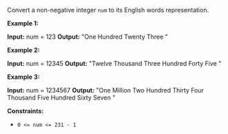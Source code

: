 Convert a non-negative integer `num` to its English words representation.

**Example 1:**

**Input:** num = 123
**Output:**  "One Hundred Twenty Three "

**Example 2:**

**Input:** num = 12345
**Output:**  "Twelve Thousand Three Hundred Forty Five "

**Example 3:**

**Input:** num = 1234567
**Output:**  "One Million Two Hundred Thirty Four Thousand Five Hundred Sixty Seven "

**Constraints:**

*   `0 <= num <= 231 - 1`